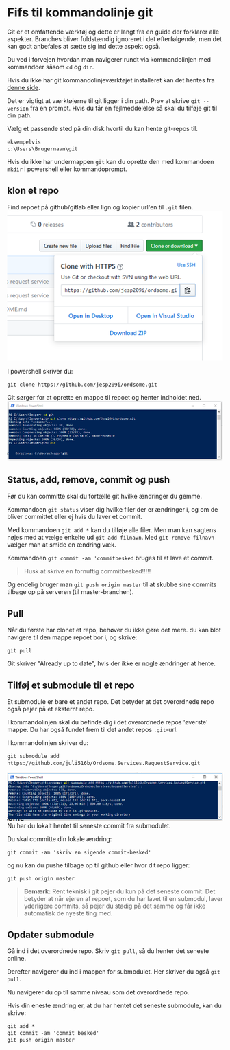 # Fifs til kommandolinje git
Git er et omfattende værktøj og dette er langt fra en guide der forklarer alle aspekter. Branches bliver fuldstændig ignoreret i det efterfølgende, men det kan godt anbefales at sætte sig ind dette aspekt også.

Du ved i forvejen hvordan man navigerer rundt via kommandolinjen  med kommandoer såsom `cd` og `dir`.

Hvis du ikke har git kommandolinjeværktøjet installeret kan det hentes fra [denne side](https://git-scm.com/download/).

Det er vigtigt at værktøjerne til git ligger i din path. Prøv at skrive `git --version` fra en prompt. Hvis du får en fejlmeddelelse så skal du tilføje git til din path.

Vælg et passende sted på din disk hvortil du kan hente git-repos til.
```
eksempelvis
c:\Users\Brugernavn\git
```
Hvis du ikke har undermappen `git` kan du oprette den med kommandoen `mkdir` i powershell eller kommandoprompt.

## klon et repo
Find repoet på github/gitlab eller lign og kopier url'en til `.git` filen.
![alt tekst](clonegit.PNG) 

I powershell skriver du:
```
git clone https://github.com/jesp209i/ordsome.git
```

Git sørger for at oprette en mappe til repoet og henter indholdet ned.
![](cloneps.PNG)
## Status, add, remove, commit og push
Før du kan committe skal du fortælle git hvilke ændringer du gemme.

Kommandoen `git status` viser dig hvilke filer der er ændringer i, og om de bliver committet eller ej hvis du laver et commit.

Med kommandoen `git add *` kan du tilføje alle filer. Men man kan sagtens nøjes med at vælge enkelte ud `git add filnavn`.
Med `git remove filnavn` vælger man at smide en ændring væk. 

Kommandoen `git commit -am 'commitbesked` bruges til at lave et commit. 
> Husk at skrive en fornuftig commitbesked!!!!!

Og endelig bruger man `git push origin master` til at skubbe sine commits tilbage op på serveren (til master-branchen).

## Pull
Når du første har clonet et repo, behøver du ikke gøre det mere. du kan blot navigere til den mappe repoet bor i, og skrive:
```
git pull
```
Git skriver "Already up to date", hvis der ikke er nogle ændringer at hente.

## Tilføj et submodule til et repo
Et submodule er bare et andet repo. Det betyder at det overordnede repo også pejer på et eksternt repo.

I kommandolinjen skal du befinde dig i det overordnede repos 'øverste' mappe. Du har også fundet frem til det andet repos `.git`-url.

I kommandolinjen skriver du:
```
git submodule add https://github.com/juli516b/Ordsome.Services.RequestService.git
```
![tekst](submodule.PNG)
Nu har du lokalt hentet til seneste commit fra submodulet.

Du skal committe din lokale ændring:
```
git commit -am 'skriv en sigende commit-besked'
```
og nu kan du pushe tilbage op til github eller hvor dit repo ligger:

```
git push origin master
```
> __Bemærk:__ Rent teknisk i git pejer du kun på det seneste commit. Det betyder at når ejeren af repoet, som du har lavet til en submodul, laver yderligere commits, så pejer du stadig på det samme og får ikke automatisk de nyeste ting med.

## Opdater submodule 
Gå ind i det overordnede repo. Skriv `git pull`, så du henter det seneste online.

Derefter navigerer du ind i mappen for submodulet. Her skriver du også `git pull`.

Nu navigerer du op til samme niveau som det overordnede repo.

Hvis din eneste ændring er, at du har hentet det seneste submodule, kan du skrive: 
```
git add *
git commit -am 'commit besked'
git push origin master
```
 

